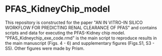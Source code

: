 # PFAS_KidneyChip_model

This repository is constructed for the paper "AN IN VITRO-IN SILICO WORKFLOW FOR PREDICTING RENAL CLEARANCE OF PFAS" and contains scripts and data for executing the PFAS-Kidney chip model. "PFAS_Kidneychip_exe_code.rmd" is the main script to reproduce results in the main manuscript (Figs. 4 - 6) and supplementary figures (Figs.S1, S3 - S5). Other figures were made by Prism.
